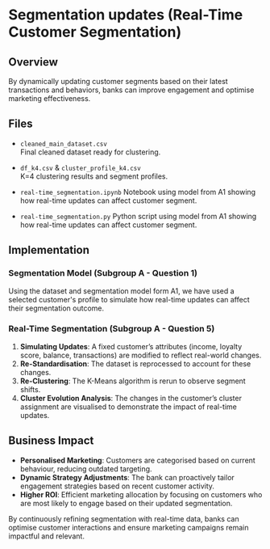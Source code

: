 # Segmentation updates (Real-Time Customer Segmentation)

## Overview
By dynamically updating customer segments based on their latest transactions and behaviors, banks can improve engagement and optimise marketing effectiveness.

## Files
- `cleaned_main_dataset.csv`  
  Final cleaned dataset ready for clustering.

- `df_k4.csv` & `cluster_profile_k4.csv`  
  K=4 clustering results and segment profiles.

- `real-time_segmentation.ipynb`
  Notebook using model from A1 showing how real-time updates can affect customer segment.

- `real-time_segmentation.py`
  Python script using model from A1 showing how real-time updates can affect customer segment. 

## Implementation
### Segmentation Model (Subgroup A - Question 1)
Using the dataset and segmentation model form A1, we have used a selected customer's profile to simulate how real-time updates can affect their segmentation outcome.

### Real-Time Segmentation (Subgroup A - Question 5)
1. **Simulating Updates**: A fixed customer’s attributes (income, loyalty score, balance, transactions) are modified to reflect real-world changes.
2. **Re-Standardisation**: The dataset is reprocessed to account for these changes.
3. **Re-Clustering**: The K-Means algorithm is rerun to observe segment shifts.
4. **Cluster Evolution Analysis**: The changes in the customer’s cluster assignment are visualised to demonstrate the impact of real-time updates.

## Business Impact
- **Personalised Marketing**: Customers are categorised based on current behaviour, reducing outdated targeting.
- **Dynamic Strategy Adjustments**: The bank can proactively tailor engagement strategies based on recent customer activity.
- **Higher ROI**: Efficient marketing allocation by focusing on customers who are most likely to engage based on their updated segmentation.

By continuously refining segmentation with real-time data, banks can optimise customer interactions and ensure marketing campaigns remain impactful and relevant.

